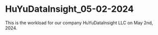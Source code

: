# HuYuDataInsight_05-02-2024
This is the workload for our company HuYuDataInsight LLC on May 2nd, 2024.
